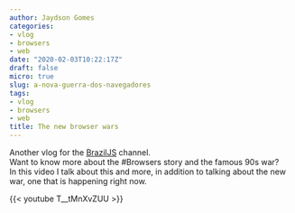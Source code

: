 ```yaml
---
author: Jaydson Gomes
categories:
- vlog
- browsers
- web
date: "2020-02-03T10:22:17Z"
draft: false
micro: true
slug: a-nova-guerra-dos-navegadores
tags:
- vlog
- browsers
- web
title: The new browser wars
---
```

Another vlog for the [BrazilJS](https://www.youtube.com/user/BrazilJS) channel.  
Want to know more about the #Browsers story and the famous 90s war?  
In this video I talk about this and more, in addition to talking about the new war, one that is happening right now.  

{{< youtube T__tMnXvZUU >}}
